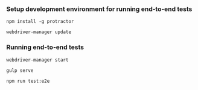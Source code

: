 


### Setup development environment for running end-to-end tests
`npm install -g protractor`
<!-- It installs two command line tools, `protractor` and `webdriver-manager`, and you can use the `protractor --version`
command to verify the installation. -->

`webdriver-manager update`


### Running end-to-end tests
`webdriver-manager start`

`gulp serve`

`npm run test:e2e`

